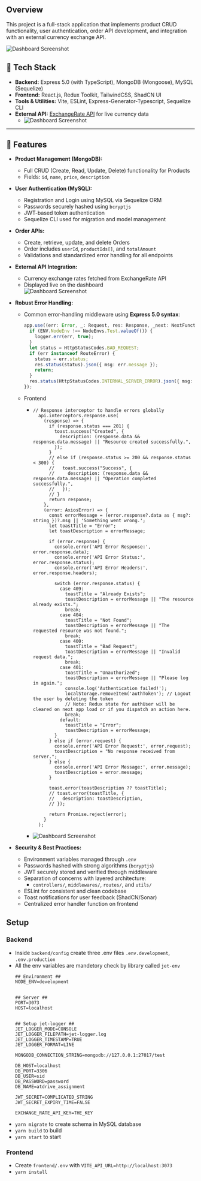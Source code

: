 ## Overview

This project is a full-stack application that implements product CRUD functionality, user authentication, order API development, and integration with an external currency exchange API.

![Dashboard Screenshot](./products.png)

## 🧰 Tech Stack

- **Backend:** Express 5.0 (with TypeScript), MongoDB (Mongoose), MySQL (Sequelize)
- **Frontend:** React.js, Redux Toolkit, TailwindCSS, ShadCN UI
- **Tools & Utilities:** Vite, ESLint, Express-Generator-Typescript, Sequelize CLI
- **External API:** [ExchangeRate API](https://v6.exchangerate-api.com/v6/) for live currency data
  - ![Dashboard Screenshot](./dashboard.png)

---

## 🚀 Features

- **Product Management (MongoDB):**
  - Full CRUD (Create, Read, Update, Delete) functionality for Products
  - Fields: `id`, `name`, `price`, `description`

- **User Authentication (MySQL):**
  - Registration and Login using MySQL via Sequelize ORM
  - Passwords securely hashed using `bcryptjs`
  - JWT-based token authentication
  - Sequelize CLI used for migration and model management

- **Order APIs:**
  - Create, retrieve, update, and delete Orders
  - Order includes `userId`, `productIds[]`, and `totalAmount`
  - Validations and standardized error handling for all endpoints

- **External API Integration:**
  - Currency exchange rates fetched from ExchangeRate API
  - Displayed live on the dashboard  
  ![Dashboard Screenshot](./dashboard.jpg)

- **Robust Error Handling:**
  - Common error-handling middleware using **Express 5.0 syntax**:
    ```ts
    app.use((err: Error, _: Request, res: Response, _next: NextFunction) => {
      if (ENV.NodeEnv !== NodeEnvs.Test.valueOf()) {
        logger.err(err, true);
      }
      let status = HttpStatusCodes.BAD_REQUEST;
      if (err instanceof RouteError) {
        status = err.status;
        res.status(status).json({ msg: err.message });
        return;
      }
      res.status(HttpStatusCodes.INTERNAL_SERVER_ERROR).json({ msg: 'Internal Server Error' });
    });
    ```
  - Frontend
    - ```
      // Response interceptor to handle errors globally
        api.interceptors.response.use(
          (response) => {
            if (response.status === 201) {
              toast.success("Created", {
                description: (response.data && response.data.message) || "Resource created successfully.",
              });
            } 
            // else if (response.status >= 200 && response.status < 300) {
            //   toast.success("Success", {
            //     description: (response.data && response.data.message) || "Operation completed successfully.",
            //   });
            // }
            return response;
          },
          (error: AxiosError) => {
            const errorMessage = (error.response?.data as { msg?: string })?.msg || 'Something went wrong.';
            let toastTitle = "Error";
            let toastDescription = errorMessage;
            
            if (error.response) {
              console.error('API Error Response:', error.response.data);
              console.error('API Error Status:', error.response.status);
              console.error('API Error Headers:', error.response.headers);

              switch (error.response.status) {
                case 409:
                  toastTitle = "Already Exists";
                  toastDescription = errorMessage || "The resource already exists.";
                  break;
                case 404:
                  toastTitle = "Not Found";
                  toastDescription = errorMessage || "The requested resource was not found.";
                  break;
                case 400:
                  toastTitle = "Bad Request";
                  toastDescription = errorMessage || "Invalid request data.";
                  break;
                case 401:
                  toastTitle = "Unauthorized";
                  toastDescription = errorMessage || "Please log in again.";
                  console.log('Authentication failed!');
                  localStorage.removeItem('authToken'); // Logout the user by deleting the token
                  // Note: Redux state for authUser will be cleared on next app load or if you dispatch an action here.
                  break;
                default:
                  toastTitle = "Error";
                  toastDescription = errorMessage;
              }
            } else if (error.request) {
              console.error('API Error Request:', error.request);
              toastDescription = "No response received from server.";
            } else {
              console.error('API Error Message:', error.message);
              toastDescription = error.message;
            }

            toast.error(toastDescription ?? toastTitle);
            // toast.error(toastTitle, {
            //   description: toastDescription,
            // });

            return Promise.reject(error);
          }
        );
      ```
    * ![Dashboard Screenshot](./error.png)

- **Security & Best Practices:**
  - Environment variables managed through `.env`
  - Passwords hashed with strong algorithms (`bcryptjs`)
  - JWT securely stored and verified through middleware
  - Separation of concerns with layered architecture:
    - `controllers/`,  `middlewares/`, `routes/`, and `utils/`
  - ESLint for consistent and clean codebase
  - Toast notifications for user feedback (ShadCN/Sonar)
  - Centralized error handler function on frontend

## Setup
  
### Backend

* Inside `backend/config` create three .env files `.env.development`, `.env.production`
* All the env variables are mandetory check by library called `jet-env`
  ```
  ## Environment ##
  NODE_ENV=development


  ## Server ##
  PORT=3073
  HOST=localhost


  ## Setup jet-logger ##
  JET_LOGGER_MODE=CONSOLE
  JET_LOGGER_FILEPATH=jet-logger.log
  JET_LOGGER_TIMESTAMP=TRUE
  JET_LOGGER_FORMAT=LINE

  MONGODB_CONNECTION_STRING=mongodb://127.0.0.1:27017/test

  DB_HOST=localhost
  DB_PORT=3306
  DB_USER=sid
  DB_PASSWORD=password
  DB_NAME=atdrive_assignment

  JWT_SECRET=COMPLICATED_STRING
  JWT_SECRET_EXPIRY_TIME=FALSE

  EXCHANGE_RATE_API_KEY=THE_KEY
  ```
* `yarn migrate` to create schema in MySQL database
* `yarn build` to build
* `yarn start` to start


### Frontend

* Create `frontend/.env` with `VITE_API_URL=http://localhost:3073`
* `yarn install`